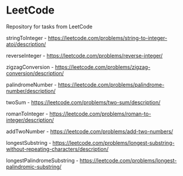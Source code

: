 # LeetCode
Repository for tasks from LeetCode

stringToInteger - https://leetcode.com/problems/string-to-integer-atoi/description/

reverseInteger - https://leetcode.com/problems/reverse-integer/

zigzagConversion - https://leetcode.com/problems/zigzag-conversion/description/

palindromeNumber - https://leetcode.com/problems/palindrome-number/description/

twoSum - https://leetcode.com/problems/two-sum/description/

romanToInteger - https://leetcode.com/problems/roman-to-integer/description/

addTwoNumber - https://leetcode.com/problems/add-two-numbers/

longestSubstring - https://leetcode.com/problems/longest-substring-without-repeating-characters/description/

longestPalindromeSubstring - https://leetcode.com/problems/longest-palindromic-substring/
